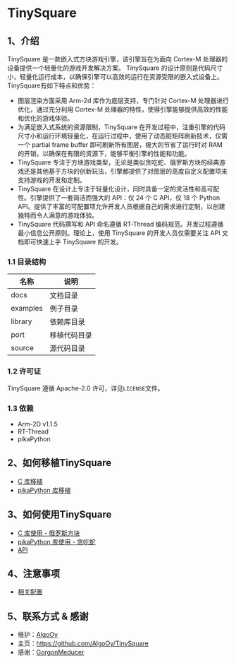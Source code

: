 # TinySquare

## 1、介绍

TinySquare 是一款嵌入式方块游戏引擎，该引擎旨在为面向 Cortex-M 处理器的设备提供一个轻量化的游戏开发解决方案。 TinySquare 的设计原则是代码尺寸小，轻量化运行成本，以确保引擎可以高效的运行在资源受限的嵌入式设备上。TinySquare有如下特点和优势：
- 图层渲染方面采用 Arm-2d 库作为底层支持，专门针对 Cortex-M 处理器进行优化，通过充分利用 Cortex-M 处理器的特性，使得引擎能够提供高效的性能和优化的游戏体验。
- 为满足嵌入式系统的资源限制，TinySquare 在开发过程中，注重引擎的代码尺寸小和运行环境轻量化，在运行过程中，使用了动态脏矩阵刷新技术，仅需一个 partial frame buffer 即可刷新所有图层，极大的节省了运行时对 RAM 的开销，以确保在有限的资源下，能够平衡引擎的性能和功能。
- TinySquare 专注于方块游戏类型，无论是类似贪吃蛇、俄罗斯方块的经典游戏还是其他基于方块的创新玩法，引擎都提供了对图层的高度自定义配置项来支持游戏的开发和定制。
- TinySquare 在设计上专注于轻量化设计，同时具备一定的灵活性和高可配性。引擎提供了一套简洁而强大的 API：仅 24 个 C API，仅 18 个 Python API。提供了丰富的可配置项允许开发人员根据自己的需求进行定制，以创建独特而令人满意的游戏体验。
- TinySquare 代码撰写和 API 命名遵循 RT-Thread 编码规范。开发过程遵循最小信息公开原则。理论上，使用 TinySquare 的开发人员仅需要关注 API 文档即可快速上手 TinySquare 的开发。

### 1.1 目录结构

| 名称 | 说明 |
| ---- | ---- |
| docs | 文档目录 |
| examples | 例子目录 |
| library | 依赖库目录 |
| port | 移植代码目录 |
| source | 源代码目录 |

### 1.2 许可证

TinySquare 遵循 Apache-2.0 许可，详见`LICENSE`文件。

### 1.3 依赖

- Arm-2D v1.1.5
- RT-Thread
- pikaPython

## 2、如何移植TinySquare

- [C 库移植](./guide_with_c_cn.md)
- [pikaPython 库移植](./guide_with_pikaPython_cn.md)

## 3、如何使用TinySquare

- [C 库使用 - 俄罗斯方块](./example_tetris_cn.md)
- [pikaPython 库使用 - 贪吃蛇](./example_snake_cn.md)
- [API](./api_cn.md)

## 4、注意事项

- [相关配置](./notice_cn.md)

## 5、联系方式 & 感谢

* 维护：[AlgoOy](https://github.com/AlgoOy)
* 主页：https://github.com/AlgoOy/TinySquare
* 感谢：[GorgonMeducer](https://github.com/GorgonMeducer)